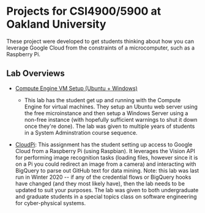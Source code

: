 # Projects for CSI4900/5900 at Oakland University

These project were developed to get students thinking about how you can leverage Google Cloud from the constraints of a microcomputer, such as a Raspberry Pi.

## Lab Overviews

* [Compute Engine VM Setup (Ubuntu + Windows)](https://docs.google.com/document/d/1milnVxYIhTioB10vyhsUx91jpjiE0KIGjWffweNbJf0/edit?usp=sharing) 

    * This lab has the student get up and running with the Compute Engine for virtual machines.  They setup an Ubuntu web server using the free microinstance and then setup a Windows Server using a non-free instance (with hopefully sufficient warnings to shut it down once they're done).  The lab was given to multiple years of students in a System Adminstration course sequence.

* [CloudPi](https://docs.google.com/document/d/1C6vvCtzFoL9c10yp2gD-V340VPaSfjGXJEwAezE-No0/edit?usp=sharing): This assignment has the student setting up access to Google Cloud from a Raspberry Pi (using Raspbian).  It leverages the Vision API for performing image recognition tasks (loading files, however since it is on a Pi you could redirect an image from a camera) and interacting with BigQuery to parse out GitHub text for data mining.  Note: this lab was last run in Winter 2020 -- if any of the credential flows or BigQuery hooks have changed (and they most likely have), then the lab needs to be updated to suit your purposes.  The lab was given to both undergraduate and graduate students in a special topics class on software engineering for cyber-physical systems.


